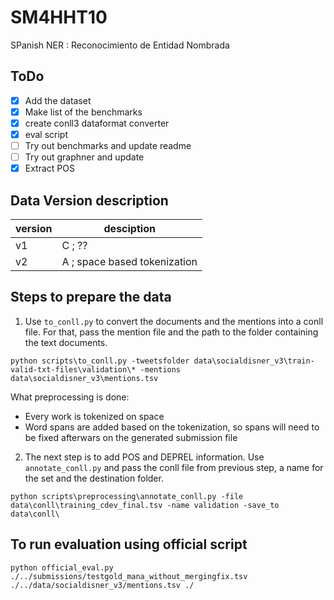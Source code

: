# SM4HHT10

SPanish NER : Reconocimiento de Entidad Nombrada


## ToDo


- [x] Add the dataset
- [x] Make list of the benchmarks
- [x] create conll3 dataformat converter 
- [x] eval script
- [ ] Try out benchmarks and update readme
- [ ] Try out graphner and update
- [x] Extract POS 

## Data Version description

|version|desciption|
|---|---|
|v1|C ; ??|
|v2|A ; space based tokenization |

## Steps to prepare the data

1. Use `to_conll.py` to convert the documents and the mentions into a conll file. For that, pass the mention file and the path to the folder containing the text documents. 
```
python scripts\to_conll.py -tweetsfolder data\socialdisner_v3\train-valid-txt-files\validation\* -mentions data\socialdisner_v3\mentions.tsv
```
What preprocessing is done:  
- Every work is tokenized on space
- Word spans are added based on the tokenization, so spans will need to be fixed afterwars on the generated submission file

2. The next step is to add POS and DEPREL information. Use `annotate_conll.py` and pass the conll file from previous step, a name for the set and the destination folder.
```
python scripts\preprocessing\annotate_conll.py -file data\conll\training_cdev_final.tsv -name validation -save_to data\conll\
```

## To run evaluation using official script

```
python official_eval.py ./../submissions/testgold_mana_without_mergingfix.tsv ./../data/socialdisner_v3/mentions.tsv ./
```
